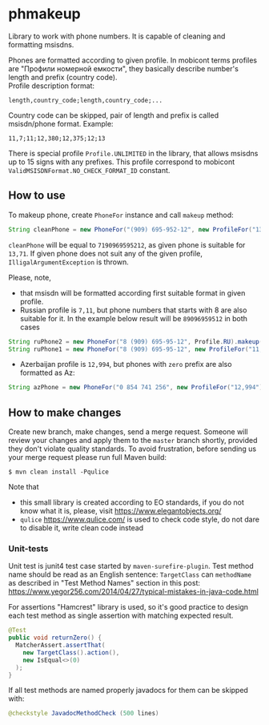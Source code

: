 # phmakeup


Library to work with phone numbers. It is capable of cleaning and formatting msisdns.

Phones are formatted according to given profile. In mobicont terms profiles are "Профили номерной емкости", they basically describe number's length and prefix (country code).  
Profile description format:
```
length,country_code;length,country_code;...
```
Country code can be skipped, pair of length and prefix is called msisdn/phone format. Example:
```
11,7;11;12,380;12,375;12;13
```
There is special profile `Profile.UNLIMITED` in the library, that allows msisdns up to 15 signs with any prefixes. This profile correspond to mobicont `ValidMSISDNFormat.NO_CHECK_FORMAT_ID` constant.

## How to use
 To makeup phone, create `PhoneFor` instance and call `makeup` method: 
 ```java
String cleanPhone = new PhoneFor("(909) 695-952-12", new ProfileFor("13,71;13;10,8")).makeup();
```
`cleanPhone` will be equal to `7190969595212`, as given phone is suitable for `13,71`. If given phone does not suit any of the given profile, `IlligalArgumentException` is thrown.

Please, note, 
* that msisdn will be formatted according first suitable format in given profile. 
* Russian profile is `7,11`, but phone numbers that starts with 8 are also suitable for it. In the example below result will be `89096959512` in both cases

```java
String ruPhone2 = new PhoneFor("8 (909) 695-95-12", Profile.RU).makeup();
String ruPhone1 = new PhoneFor("8 (909) 695-95-12", new ProfileFor("11,7;10,5")).makeup();
```

* Azerbaijan profile is `12,994`, but phones with `zero` prefix are also formatted as Az:

```java
String azPhone = new PhoneFor("0 854 741 256", new ProfileFor("12,994")).makeup(); // Result is 994854741256
```

## How to make changes
Create new branch, make changes, send a merge request. Someone will review
your changes and apply them to the `master` branch shortly, provided
they don't violate quality standards. To avoid frustration, before
sending us your merge request please run full Maven build:
```
$ mvn clean install -Pqulice
```
Note that 
* this small library is created according to EO standards, if you do not know what it is, please, visit https://www.elegantobjects.org/
* `qulice` https://www.qulice.com/ is used to check code style, do not dare to disable it, write clean code instead

### Unit-tests
Unit test is junit4 test case started by `maven-surefire-plugin`.
Test method name should be read as an English sentence: `TargetClass` can `methodName`
as described in "Test Method Names" section in this post: https://www.yegor256.com/2014/04/27/typical-mistakes-in-java-code.html

For assertions "Hamcrest" library is used, so it's good practice to design each test method
as single assertion with matching expected result.

```java
@Test
public void returnZero() {
  MatcherAssert.assertThat(
    new TargetClass().action(),
    new IsEqual<>(0)
  );
}
```

If all test methods are named properly javadocs for them can be skipped with:

```java
@checkstyle JavadocMethodCheck (500 lines)
```   
